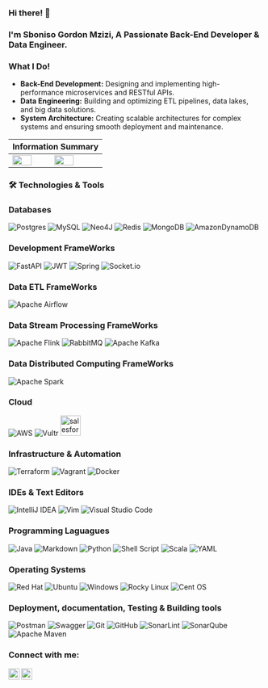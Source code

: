 ### Hi there! 👋 


### I'm Sboniso Gordon Mzizi, A Passionate Back-End Developer & Data Engineer.
### What I Do!

- **Back-End Development:** Designing and implementing high-performance microservices and RESTful APIs.
- **Data Engineering:** Building and optimizing ETL pipelines, data lakes, and big data solutions.
- **System Architecture:** Creating scalable architectures for complex systems and ensuring smooth deployment and maintenance.

| Information Summary  |
|---|
|<img align="left" width="47%" src="https://github-readme-stats.vercel.app/api?username=SbonisoGordonMzizi&show_icons=true&theme=radical"><img align="left" width="47%" src="https://github-readme-stats.vercel.app/api/top-langs/?username=SbonisoGordonMzizi&layout=compact">|

### 🛠️ Technologies & Tools
### Databases
![Postgres](https://img.shields.io/badge/postgres-%23316192.svg?style=for-the-badge&logo=postgresql&logoColor=white)
![MySQL](https://img.shields.io/badge/mysql-%2300f.svg?style=for-the-badge&logo=mysql&logoColor=white)
![Neo4J](https://img.shields.io/badge/Neo4j-008CC1?style=for-the-badge&logo=neo4j&logoColor=white)
![Redis](https://img.shields.io/badge/redis-%23DD0031.svg?style=for-the-badge&logo=redis&logoColor=white)
![MongoDB](https://img.shields.io/badge/MongoDB-%234ea94b.svg?style=for-the-badge&logo=mongodb&logoColor=white)
![AmazonDynamoDB](https://img.shields.io/badge/Amazon%20DynamoDB-4053D6?style=for-the-badge&logo=Amazon%20DynamoDB&logoColor=white)

### Development FrameWorks
![FastAPI](https://img.shields.io/badge/FastAPI-005571?style=for-the-badge&logo=fastapi)
![JWT](https://img.shields.io/badge/JWT-black?style=for-the-badge&logo=JSON%20web%20tokens)
![Spring](https://img.shields.io/badge/spring-%236DB33F.svg?style=for-the-badge&logo=spring&logoColor=white)
![Socket.io](https://img.shields.io/badge/Socket.io-black?style=for-the-badge&logo=socket.io&badgeColor=010101)

### Data ETL FrameWorks
![Apache Airflow](https://img.shields.io/badge/Apache%20Airflow-017CEE?style=for-the-badge&logo=Apache%20Airflow&logoColor=white)

### Data Stream Processing FrameWorks
![Apache Flink](https://img.shields.io/badge/Apache%20Flink-E6526F?style=for-the-badge&logo=Apache%20Flink&logoColor=white)
![RabbitMQ](https://img.shields.io/badge/Rabbitmq-FF6600?style=for-the-badge&logo=rabbitmq&logoColor=white)
![Apache Kafka](https://img.shields.io/badge/Apache%20Kafka-000?style=for-the-badge&logo=apachekafka)

### Data Distributed Computing FrameWorks 
![Apache Spark](https://img.shields.io/badge/Apache%20Spark-FDEE21?style=flat-square&logo=apachespark&logoColor=black)

### Cloud
![AWS](https://img.shields.io/badge/AWS-%23FF9900.svg?style=for-the-badge&logo=amazon-aws&logoColor=white)
![Vultr](https://img.shields.io/badge/Vultr-007BFC.svg?style=for-the-badge&logo=vultr)
<img src="https://cdn.jsdelivr.net/gh/devicons/devicon/icons/salesforce/salesforce-original.svg" height="40" alt="salesforce logo"/>

### Infrastructure & Automation
![Terraform](https://img.shields.io/badge/terraform-%235835CC.svg?style=for-the-badge&logo=terraform&logoColor=white)
![Vagrant](https://img.shields.io/badge/vagrant-%231563FF.svg?style=for-the-badge&logo=vagrant&logoColor=white)
![Docker](https://img.shields.io/badge/docker-%230db7ed.svg?style=for-the-badge&logo=docker&logoColor=white)

### IDEs & Text Editors
![IntelliJ IDEA](https://img.shields.io/badge/IntelliJIDEA-000000.svg?style=for-the-badge&logo=intellij-idea&logoColor=white)
![Vim](https://img.shields.io/badge/VIM-%2311AB00.svg?style=for-the-badge&logo=vim&logoColor=white)
![Visual Studio Code](https://img.shields.io/badge/Visual%20Studio%20Code-0078d7.svg?style=for-the-badge&logo=visual-studio-code&logoColor=white)

### Programming Laguagues 
![Java](https://img.shields.io/badge/java-%23ED8B00.svg?style=for-the-badge&logo=java&logoColor=white)
![Markdown](https://img.shields.io/badge/markdown-%23000000.svg?style=for-the-badge&logo=markdown&logoColor=white)
![Python](https://img.shields.io/badge/python-3670A0?style=for-the-badge&logo=python&logoColor=ffdd54)
![Shell Script](https://img.shields.io/badge/shell_script-%23121011.svg?style=for-the-badge&logo=gnu-bash&logoColor=white)
![Scala](https://img.shields.io/badge/scala-%23DC322F.svg?style=for-the-badge&logo=scala&logoColor=white)
![YAML](https://img.shields.io/badge/yaml-%23ffffff.svg?style=for-the-badge&logo=yaml&logoColor=151515)

### Operating Systems
![Red Hat](https://img.shields.io/badge/Red%20Hat-EE0000?style=for-the-badge&logo=redhat&logoColor=white)
![Ubuntu](https://img.shields.io/badge/Ubuntu-E95420?style=for-the-badge&logo=ubuntu&logoColor=white)
![Windows](https://img.shields.io/badge/Windows-0078D6?style=for-the-badge&logo=windows&logoColor=white)
![Rocky Linux](https://img.shields.io/badge/-Rocky%20Linux-%2310B981?style=for-the-badge&logo=rockylinux&logoColor=white)
![Cent OS](https://img.shields.io/badge/cent%20os-002260?style=for-the-badge&logo=centos&logoColor=F0F0F0)

### Deployment, documentation, Testing & Building tools
![Postman](https://img.shields.io/badge/Postman-FF6C37?style=for-the-badge&logo=postman&logoColor=white)
![Swagger](https://img.shields.io/badge/-Swagger-%23Clojure?style=for-the-badge&logo=swagger&logoColor=white)
![Git](https://img.shields.io/badge/git-%23F05033.svg?style=for-the-badge&logo=git&logoColor=white)
![GitHub](https://img.shields.io/badge/github-%23121011.svg?style=for-the-badge&logo=github&logoColor=white)
![SonarLint](https://img.shields.io/badge/SonarLint-CB2029?style=for-the-badge&logo=SONARLINT&logoColor=white)
![SonarQube](https://img.shields.io/badge/SonarQube-black?style=for-the-badge&logo=sonarqube&logoColor=4E9BCD)
![Apache Maven](https://img.shields.io/badge/Apache%20Maven-C71A36?style=for-the-badge&logo=Apache%20Maven&logoColor=white)

### Connect with me:

[<img align="left" alt="codeSTACKr | LinkedIn" width="22px" src="https://cdn.jsdelivr.net/npm/simple-icons@v3/icons/linkedin.svg" />][linkedin]

[linkedin]:https://www.linkedin.com/in/sboniso-g-mzizi

[<img align="left" alt="codeSTACKr | LinkedIn" width="22px" src="https://cdn.jsdelivr.net/npm/simple-icons@3.13.0/icons/youtube.svg" />][youtube]

[youtube]:https://www.youtube.com/channel/UCuFV8HJ-hY75FJkGP-FweCQ

